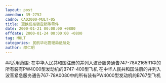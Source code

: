 ```yaml
---
layout: post
amendno: 39-2752
cadno: CAD2000-MULT-05
title: 更换反推锁定销等零件
date: 2000-01-21 00:00:00 +0800
effdate: 2000-01-24 00:00:00 +0800
tag: MULT
categories: 民航华北管理局适航处
author: 邵仁明
---
```


##适用范围:
在中华人民共和国注册的并列入波音服务通告747-78A2165R1中的所有装有PW4000型发动机的B747-400型飞机     在中华人民共和国注册的并列入波音紧急服务通告767-78A0080中的所有装有PW4000型发动机的B767型飞机

